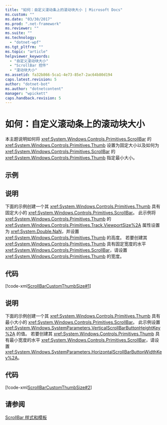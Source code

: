 ```yaml
---
title: "如何：自定义滚动条上的滚动块大小 | Microsoft Docs"
ms.custom: ""
ms.date: "03/30/2017"
ms.prod: ".net-framework"
ms.reviewer: ""
ms.suite: ""
ms.technology: 
  - "dotnet-wpf"
ms.tgt_pltfrm: ""
ms.topic: "article"
helpviewer_keywords: 
  - "自定义滚动块大小"
  - "ScrollBar 控件"
  - "滚动块大小"
ms.assetid: fa32b866-5ca1-4e73-85e7-2ac64b80d194
caps.latest.revision: 5
author: "dotnet-bot"
ms.author: "dotnetcontent"
manager: "wpickett"
caps.handback.revision: 5
---
```

# 如何：自定义滚动条上的滚动块大小
本主题说明如何将 <xref:System.Windows.Controls.Primitives.ScrollBar> 的 <xref:System.Windows.Controls.Primitives.Thumb> 设置为固定大小以及如何为 <xref:System.Windows.Controls.Primitives.ScrollBar> 的 <xref:System.Windows.Controls.Primitives.Thumb> 指定最小大小。  
  
## 示例  
  
## 说明  
 下面的示例创建一个其 <xref:System.Windows.Controls.Primitives.Thumb> 具有固定大小的 <xref:System.Windows.Controls.Primitives.ScrollBar>。  此示例将 <xref:System.Windows.Controls.Primitives.Thumb> 的 <xref:System.Windows.Controls.Primitives.Track.ViewportSize%2A> 属性设置为 <xref:System.Double.NaN>，并设置 <xref:System.Windows.Controls.Primitives.Thumb> 的高度。  若要创建其 <xref:System.Windows.Controls.Primitives.Thumb> 具有固定宽度的水平 <xref:System.Windows.Controls.Primitives.ScrollBar>，请设置 <xref:System.Windows.Controls.Primitives.Thumb> 的宽度。  
  
## 代码  
 [!code-xml[ScrollBarCustomThumbSize#1](../../../../samples/snippets/csharp/VS_Snippets_Wpf/ScrollBarCustomThumbSize/CS/Window1.xaml#1)]  
  
## 说明  
 下面的示例创建一个其 <xref:System.Windows.Controls.Primitives.Thumb> 具有最小大小的 <xref:System.Windows.Controls.Primitives.ScrollBar>。  此示例设置 <xref:System.Windows.SystemParameters.VerticalScrollBarButtonHeightKey%2A> 的值。  若要创建其 <xref:System.Windows.Controls.Primitives.Thumb> 具有最小宽度的水平 <xref:System.Windows.Controls.Primitives.ScrollBar>，请设置 <xref:System.Windows.SystemParameters.HorizontalScrollBarButtonWidthKey%2A>。  
  
## 代码  
 [!code-xml[ScrollBarCustomThumbSize#2](../../../../samples/snippets/csharp/VS_Snippets_Wpf/ScrollBarCustomThumbSize/CS/Window1.xaml#2)]  
  
## 请参阅  
 [ScrollBar 样式和模板](../../../../docs/framework/wpf/controls/scrollbar-styles-and-templates.md)